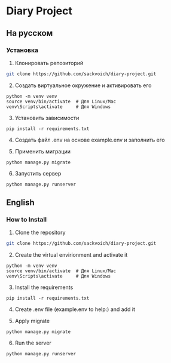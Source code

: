 # Diary Project

## На русском

### Установка

1. Клонировать репозиторий
```bash
git clone https://github.com/sackvoich/diary-project.git
```

2. Создать виртуальное окружение и активировать его
```
python -m venv venv
source venv/bin/activate  # Для Linux/Mac
venv\Scripts\activate     # Для Windows
```

3. Установить зависимости
```
pip install -r requirements.txt
```

4. Создать файл .env на основе example.env и заполнить его

5. Применить миграции
```
python manage.py migrate
```

6. Запустить сервер
```
python manage.py runserver
```

## English

### How to Install

1. Clone the repository
```bash
git clone https://github.com/sackvoich/diary-project.git
```

2. Create the virtual envirionment and activate it
```
python -m venv venv
source venv/bin/activate  # Для Linux/Mac
venv\Scripts\activate     # Для Windows
```

3. Install the requirements
```
pip install -r requirements.txt
```

4. Create .env file (example.env to help:) and add it

5. Apply migrate
```
python manage.py migrate
```

6. Run the server
```
python manage.py runserver
```